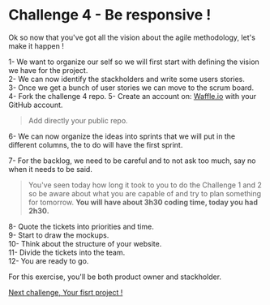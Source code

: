 Challenge 4 - Be responsive !
================

Ok so now that you've got all the vision about the agile methodology, let's make it happen !

1- We want to organize our self so we will first start with defining the vision we have for the project.                  
2- We can now identify the stackholders and write some users stories.                             
3- Once we get a bunch of user stories we can move to the scrum board.  
4- Fork the challenge 4 repo.
5- Create an account on: [Waffle.io](https://waffle.io/ "Waffle.io") with your GitHub account.
> Add directly your public repo.

6- We can now organize the ideas into sprints that we will put in the different columns, the to do will have the first                              sprint.      

7- For the backlog, we need to be careful and to not ask too much, say no when it needs to be said.

>You've seen today how long it took to you to do the Challenge 1 and 2 so be aware about what you are capable of and try to plan something for tomorrow.                                                                                       **You will have about 3h30 coding time, today you had 2h30.**

8- Quote the tickets into priorities and time.                                                          
9- Start to draw the mockups.                                                          
10- Think about the structure of your website.                                                          
11- Divide the tickets into the team.                                                          
12- You are ready to go.                                                          

For this exercise, you'll be both product owner and stackholder.

[Next challenge, Your fisrt project !](https://github.com/makersacademy/taster2.0/blob/master/challenge_4.md "Challenge 4")
